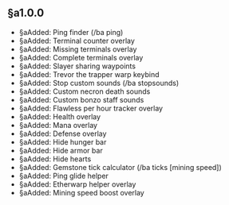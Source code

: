 ## §a1.0.0
- §aAdded: Ping finder (/ba ping)
- §aAdded: Terminal counter overlay
- §aAdded: Missing terminals overlay
- §aAdded: Complete terminals overlay
- §aAdded: Slayer sharing waypoints
- §aAdded: Trevor the trapper warp keybind
- §aAdded: Stop custom sounds (/ba stopsounds) 
- §aAdded: Custom necron death sounds
- §aAdded: Custom bonzo staff sounds
- §aAdded: Flawless per hour tracker overlay
- §aAdded: Health overlay
- §aAdded: Mana overlay
- §aAdded: Defense overlay
- §aAdded: Hide hunger bar
- §aAdded: Hide armor bar
- §aAdded: Hide hearts
- §aAdded: Gemstone tick calculator (/ba ticks [mining speed])
- §aAdded: Ping glide helper
- §aAdded: Etherwarp helper overlay
- §aAdded: Mining speed boost overlay